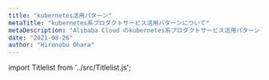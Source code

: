 ```yaml
---
title: "kubernetes活用パターン"
metaTitle: "kubernetes系プロダクトサービス活用パターンについて"
metaDescription: "Alibaba Cloud のkubernetes系プロダクトサービス活用パターンについてを説明します"
date: "2021-08-26"
author: "Hironobu Ohara"
---
```


import Titlelist from '../src/Titlelist.js';

<!-- 
query MyQuery {
  allMarkdownRemark(
    filter: {fileAbsolutePath: {regex: "/usecase-kubernetes/"}}
    sort: {fields: fileAbsolutePath, order: ASC}
  ) {
    nodes {
      frontmatter {
        title
        metaTitle
        metaDescription
        date(formatString: "yyyy/MM/DD")
        author       
      }
      fileAbsolutePath
    }
  }
}
-->


<Titlelist 
    metaTitle="ECIでサーバレスなコンテナ環境"
    metaDescription="Elastic Container Instance (ECI)でサーバレスなコンテナ環境を利用する"
    url="https://pangsen.github.io/help/usecase-kubernetes/K8S_001_elastic-container-instance"
    imageurl="https://raw.githubusercontent.com/sbcloud/help/master/content/usecase-kubernetes/Container_images_26006613532355000/20200310135808.png"
    date="2020/03/11"
    author="有馬 茂人"
/>

<Titlelist 
    metaTitle="ASKでデプロイとService接続"
    metaDescription="Serverless Kubernetes (ASK) を使用したPodのデプロイとServiceへの接続について"
    url="https://pangsen.github.io/help/usecase-kubernetes/K8S_002_serverless-kubernetes"
    imageurl="https://raw.githubusercontent.com/sbcloud/help/master/content/usecase-kubernetes/Container_images_26006613536114600/20200318150238.png"
    date="2020/03/19"
    author="有馬 茂人"
/>


<Titlelist 
    metaTitle="ACRでビルドパイプラインを実装"
    metaDescription="Alibaba Cloud Container Registry (ACR) でコンテナイメージのビルドパイプラインを実装する"
    url="https://pangsen.github.io/help/usecase-kubernetes/K8S_003_container_registry"
    imageurl="https://raw.githubusercontent.com/sbcloud/help/master/content/usecase-kubernetes/Container_images_26006613540700100/20200330185020.png"
    date="2020/04/01"
    author="有馬 茂人"
/>


<Titlelist 
    metaTitle="ACK と Alibaba Cloud プロダクトを連携する Part 1  (SLB, Cloud Disk, NAS, OSS)"
    metaDescription="Container Service for Kubernetes (ACK) と Alibaba Cloud プロダクトを連携する Part 1  (SLB, Cloud Disk, NAS, OSS)"
    url="https://pangsen.github.io/help/usecase-kubernetes/K8S_004_ack_and_product_part1"
    imageurl="https://raw.githubusercontent.com/sbcloud/help/master/content/usecase-kubernetes/Container_images_26006613544081200/20200409170716.png"
    date="2020/04/13"
    author="有馬 茂人"
/>


<Titlelist 
    metaTitle="ACK と Alibaba Cloud プロダクトを連携する Part 2 (Log Service, RAM, DingTalk)"
    metaDescription="Container Service for Kubernetes (ACK) と Alibaba Cloud プロダクトを連携する Part 2 (Log Service, RAM, DingTalk)"
    url="https://pangsen.github.io/help/usecase-kubernetes/K8S_005_ack_and_product_part2"
    imageurl="https://raw.githubusercontent.com/sbcloud/help/master/content/usecase-kubernetes/Container_images_26006613563493300/20200514190005.png"
    date="2020/05/15"
    author="有馬 茂人"
/>


<Titlelist 
    metaTitle="ACKクラスターをARMSで監視"
    metaDescription="ARMS Prometheus MonitoringでACKクラスターを監視する"
    url="https://pangsen.github.io/help/usecase-kubernetes/K8S_006_arms-prometheus"
    imageurl="https://raw.githubusercontent.com/sbcloud/help/master/content/usecase-kubernetes/Container_images_26006613701553900/20210322180252.png"
    date="2021/03/23"
    author="有馬 茂人"
/>


<Titlelist 
    metaTitle="ACKでOpenKruise"
    metaDescription="ACK で OpenKruise をためしてみた"
    url="https://pangsen.github.io/help/usecase-kubernetes/K8S_007_openkruise"
    imageurl="https://raw.githubusercontent.com/sbcloud/help/master/content/usecase-kubernetes/Container_images_26006613715945600/20210414114035.png"
    date="2021/04/26"
    author="有馬 茂人"
/>


<Titlelist 
    metaTitle="ACK@Edge でエッジ連携"
    metaDescription="ACK@Edge でエッジ連携"
    url="https://pangsen.github.io/help/usecase-kubernetes/K8S_008_ack-edge"
    imageurl="https://raw.githubusercontent.com/sbcloud/help/master/content/usecase-kubernetes/Container_images_26006613787317700/20210721093350.png"
    date="2021/07/21"
    author="有馬 茂人"
/>


<Titlelist 
    metaTitle="ACKで外部k8sクラスタ連携"
    metaDescription="ACK Register Cluster で外部 k8s クラスタ連携"
    url="https://pangsen.github.io/help/usecase-kubernetes/K8S_009_ack-register"
    imageurl="https://raw.githubusercontent.com/sbcloud/help/master/content/usecase-kubernetes/Container_images_26006613803150700/20210902163459.png"
    date="2021/09/03"
    author="有馬 茂人"
/>

<Titlelist 
    metaTitle="ACKをバックアップ"
    metaDescription="VeleroでContainer Service for Kubernetes (ACK) をバックアップする"
    url="https://pangsen.github.io/help/usecase-kubernetes/K8S_010_ack_backup"
    imageurl="https://raw.githubusercontent.com/sbcloud/help/master/content/usecase-kubernetes/Container_images_26006613549307100/20200416144229.png"
    date="2020/04/17"
    author="有馬 茂人"
/>


<Titlelist 
    metaTitle="RancherでKubernetes管理"
    metaDescription="Rancher🐮でKubernetes (ACK) を管理しよう❗️ - 検証編 -"
    url="https://pangsen.github.io/help/usecase-kubernetes/K8S_011_rancher"
    imageurl="https://raw.githubusercontent.com/sbcloud/help/master/content/usecase-kubernetes/Container_images_17680117127180000000/20190604205052.png"
    date="2019/06/06"
    author="松田 悦洋"
/>


<Titlelist 
    metaTitle="ACKをアップグレードしよう"
    metaDescription="Container Service for Kubernetes (ACK)をアップグレードしよう❗️"
    url="https://pangsen.github.io/help/usecase-kubernetes/K8S_012_ack-upgrade"
    imageurl="https://raw.githubusercontent.com/sbcloud/help/master/content/usecase-kubernetes/Container_images_17680117127198400000/20190612172152.png"
    date="2019/07/01"
    author="松田 悦洋"
/>



